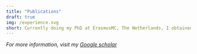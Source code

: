 ```yaml
---
title: "Publications"
draft: true
img: /experience.svg
short: Currently doing my PhD at ErasmusMC, The Netherlands, I obtained a master of science in 2020 from Ecole des Mines de Saint-Etienne, France.
---
```


_For more information, visit my [Google scholar](https://scholar.google.fr/citations?user=-73k3hcAAAAJ&hl=en)_
